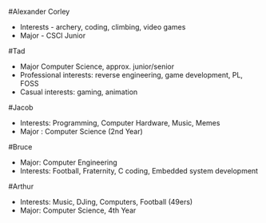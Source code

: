 #Alexander Corley
* Interests - archery, coding, climbing, video games
* Major - CSCI Junior

#Tad
* Major Computer Science, approx. junior/senior
* Professional interests: reverse engineering, game development, PL, FOSS
* Casual interests: gaming, animation

#Jacob
* Interests: Programming, Computer Hardware, Music, Memes
* Major    : Computer Science (2nd Year)

#Bruce
* Major: Computer Engineering
* Interests: Football, Fraternity, C coding, Embedded system development

#Arthur
* Interests: Music, DJing, Computers, Football (49ers)
* Major: Computer Science, 4th Year
